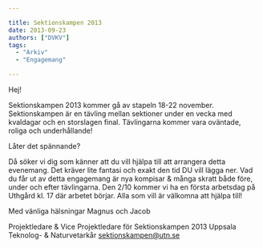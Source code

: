 ```yaml
---

title: Sektionskampen 2013
date: 2013-09-23
authors: ["DVKV"]
tags:
  - "Arkiv"
  - "Engagemang"

---
```


Hej!

 Sektionskampen 2013 kommer gå av stapeln 18-22 november.
 Sektionskampen är en tävling mellan sektioner under en vecka med
  kvaldagar och en storslagen final.
 Tävlingarna kommer vara oväntade, roliga och underhållande!

Låter det spännande?

 Då söker vi dig som känner att du vill hjälpa till att arrangera detta
  evenemang.
 Det kräver lite fantasi och exakt den tid DU vill lägga ner.
 Vad du får ut av detta engagemang är nya kompisar & många skratt både
  före, under och efter tävlingarna.
 Den 2/10 kommer vi ha en första arbetsdag på Uthgård kl. 17 där
  arbetet börjar. Alla som vill är välkomna att hjälpa till!

Med vänliga hälsningar Magnus och Jacob

 Projektledare & Vice Projektledare för Sektionskampen 2013
 Uppsala Teknolog- & Naturvetarkår
 sektionskampen@utn.se